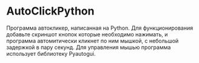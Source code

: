 # AutoClickPython

Программа автокликер, написанная на Python.
Для функционирования добавьте скриншот кнопок которые необходимо нажимать, и программа автомитически кликнет по ним мышкой, с небольшой задержкой в пару секунд.
Для управления мышью программа использует библиотеку Pyautogui.
